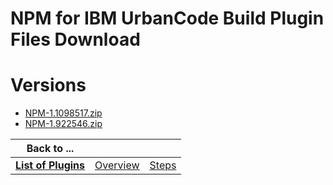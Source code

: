 
NPM for IBM UrbanCode Build Plugin Files Download
=================================================

# Versions

- [NPM-1.1098517.zip](https://raw.githubusercontent.com/osmsnbey/todelete2/main/files/UCB/NPM/NPM-1.1098517.zip)
- [NPM-1.922546.zip](https://raw.githubusercontent.com/osmsnbey/todelete2/main/files/UCB/NPM/NPM-1.922546.zip)

|Back to ...|||
| :---: | :---: | :---: |
|[**List of Plugins**](../../index.md)|[Overview](./overview.md)|[Steps](./steps.md)|
